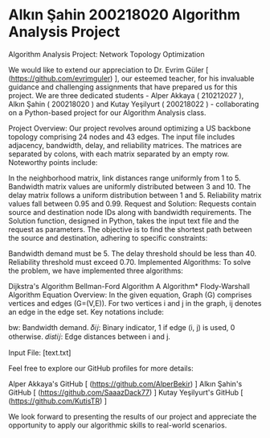 # Alkın Şahin 200218020 Algorithm Analysis Project
Algorithm Analysis Project: Network Topology Optimization

We would like to extend our appreciation to Dr. Evrim Güler [ (https://github.com/evrimguler) ], our esteemed teacher, for his invaluable guidance and challenging assignments that have prepared us for this project. We are three dedicated students - Alper Akkaya ( 210212027 ), Alkın Şahin ( 200218020 ) and Kutay Yeşilyurt ( 200218022 ) - collaborating on a Python-based project for our Algorithm Analysis class.

Project Overview: Our project revolves around optimizing a US backbone topology comprising 24 nodes and 43 edges. The input file includes adjacency, bandwidth, delay, and reliability matrices. The matrices are separated by colons, with each matrix separated by an empty row. Noteworthy points include:

In the neighborhood matrix, link distances range uniformly from 1 to 5. Bandwidth matrix values are uniformly distributed between 3 and 10. The delay matrix follows a uniform distribution between 1 and 5. Reliability matrix values fall between 0.95 and 0.99. Request and Solution: Requests contain source and destination node IDs along with bandwidth requirements. The Solution function, designed in Python, takes the input text file and the request as parameters. The objective is to find the shortest path between the source and destination, adhering to specific constraints:

Bandwidth demand must be 5. The delay threshold should be less than 40. Reliability threshold must exceed 0.70. Implemented Algorithms: To solve the problem, we have implemented three algorithms:

Dijkstra's Algorithm Bellman-Ford Algorithm A Algorithm* Flody-Warshall Algorithm Equation Overview: In the given equation, Graph (G) comprises vertices and edges (G=(V,E)). For two vertices i and j in the graph, ij denotes an edge in the edge set. Key notations include:

bw: Bandwidth demand. 𝛿𝑖𝑗: Binary indicator, 1 if edge (i, j) is used, 0 otherwise. 𝑑𝑖𝑠𝑡𝑖𝑗: Edge distances between i and j.

Input File: [text.txt]

Feel free to explore our GitHub profiles for more details:

Alper Akkaya's GitHub [ (https://github.com/AlperBekir) ] Alkın Şahin's GitHub [ (https://github.com/SaaazDack77) ] Kutay Yeşilyurt's GitHub [ (https://github.com/KutisTR) ]

We look forward to presenting the results of our project and appreciate the opportunity to apply our algorithmic skills to real-world scenarios.

